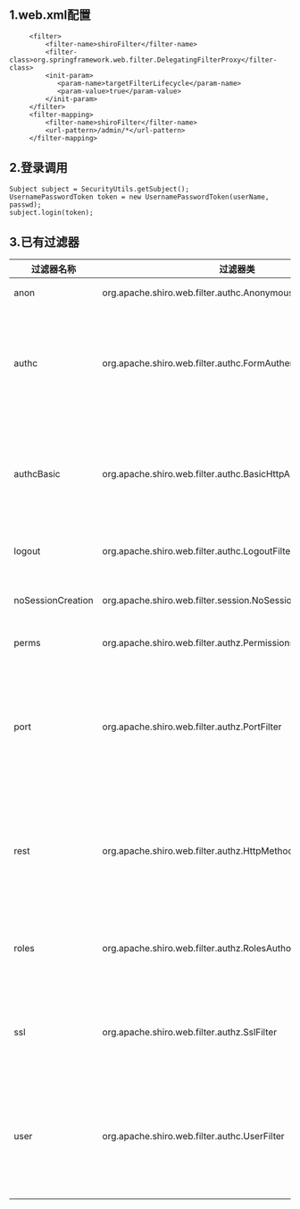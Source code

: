 ## 1.web.xml配置
```
     <filter>
         <filter-name>shiroFilter</filter-name>
         <filter-class>org.springframework.web.filter.DelegatingFilterProxy</filter-class>
         <init-param>
            <param-name>targetFilterLifecycle</param-name>
            <param-value>true</param-value>
         </init-param>
     </filter>
     <filter-mapping>
         <filter-name>shiroFilter</filter-name>
         <url-pattern>/admin/*</url-pattern>
     </filter-mapping>
```
## 2.登录调用
```
Subject subject = SecurityUtils.getSubject();
UsernamePasswordToken token = new UsernamePasswordToken(userName, passwd);
subject.login(token);
```

## 3.已有过滤器
过滤器名称 | 过滤器类  | 描述 
---|---|---
anon | org.apache.shiro.web.filter.authc.AnonymousFilter | 匿名过滤器
authc | 	org.apache.shiro.web.filter.authc.FormAuthenticationFilter | 如果继续操作，需要做对应的表单验证否则不能通过
authcBasic | org.apache.shiro.web.filter.authc.BasicHttpAuthenticationFilter  | 基本http验证过滤，如果不通过，跳转屋登录页面
logout |org.apache.shiro.web.filter.authc.LogoutFilter | 登录退出过滤器
noSessionCreation | org.apache.shiro.web.filter.session.NoSessionCreationFilter | 没有session创建过滤器
perms | org.apache.shiro.web.filter.authz.PermissionsAuthorizationFilter   | 权限过滤器
port  |org.apache.shiro.web.filter.authz.PortFilter  | 端口过滤器，可以设置是否是指定端口如果不是跳转到登录页面
rest  | 	org.apache.shiro.web.filter.authz.HttpMethodPermissionFilter  | http方法过滤器，可以指定如post不能进行访问等
roles  | org.apache.shiro.web.filter.authz.RolesAuthorizationFilter  | 角色过滤器，判断当前用户是否指定角色
ssl  |  org.apache.shiro.web.filter.authz.SslFilter | 请求需要通过ssl，如果不是跳转回登录页
user  | org.apache.shiro.web.filter.authc.UserFilter | 如果访问一个已知用户，比如记住我功能，走这个过滤器


